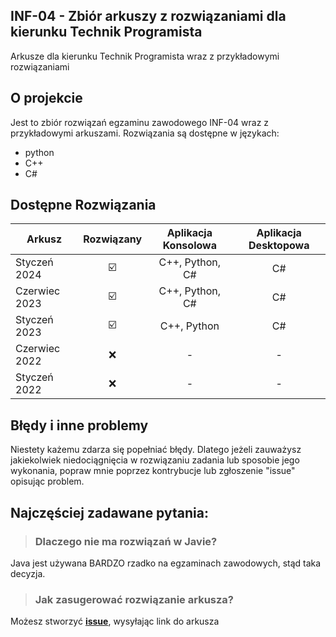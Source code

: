 ## INF-04 - Zbiór arkuszy z rozwiązaniami dla kierunku Technik Programista

Arkusze dla kierunku Technik Programista wraz z przykładowymi rozwiązaniami
 
## O projekcie

Jest to zbiór rozwiązań egzaminu zawodowego INF-04 wraz z przykładowymi arkuszami.
Rozwiązania są dostępne w językach:

- python
- C++
- C#

## Dostępne Rozwiązania

| Arkusz        | Rozwiązany | Aplikacja Konsolowa | Aplikacja Desktopowa |
| ------------- |:----------:|:-------------------:|:--------------------:|
| Styczeń 2024  | ☑️         | C++, Python, C#     | C#                   |
| Czerwiec 2023 | ☑️         | C++, Python, C#     | C#                   |
| Styczeń 2023  | ☑️         | C++, Python         | C#                   |
| Czerwiec 2022 | ❌         | -                   | -                    |
| Styczeń 2022  | ❌         | -                   | -                    |

## Błędy i inne problemy

Niestety każemu zdarza się popełniać błędy. Dlatego jeżeli zauważysz jakiekolwiek niedociągnięcia w rozwiązaniu zadania lub sposobie jego wykonania, popraw mnie poprzez kontrybucje lub zgłoszenie "issue" opisując problem.

## Najczęściej zadawane pytania:

> ### Dlaczego nie ma rozwiązań w Javie?
Java jest używana BARDZO rzadko na egzaminach zawodowych, stąd taka decyzja.

> ### Jak zasugerować rozwiązanie arkusza?
Możesz stworzyć **[issue](https://github.com/ruxixa/INF-04-rozwiazania/issues)**, wysyłając link do arkusza
